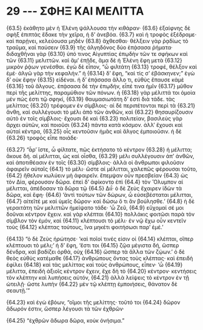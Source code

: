 
# 29 --- ΣΦΗΞ ΚΑΙ ΜΕΛΙΤΤΑ

{63.5} ἐκάθητο μὲν ἡ Ἑλένη ψάλλουσα τὴν κιθάραν· {63.6} ἐξαίφνης δὲ σφὴξ ἐπιπτὰς ἔδακε τὴν χεῖρα, ἡ δ’ ἀνεβόα. {63.7} καὶ ἡ τροφὸς ἐξέδραμε· καὶ παρῄνει, κελεύουσα μηδὲν {63.8} ἄχθεσθαι· θέλξειν γὰρ ῥᾳδίως τὸ τραῦμα, καὶ παύσειν {63.9} τῆς ἀλγηδόνος δύο ἐπᾴσασα ῥήματα· διδαχθῆναι γὰρ {63.10} ὑπό τινος Αἰγυπτίας ἐπῳδὴν τῶν τε σφήκων καὶ τῶν {63.11} μελιττῶν. καὶ ἅμ’ ἐπῇδε, ἅμα δὲ ἡ Ἑλένη ἔφη μετὰ {63.12} μικρὸν ῥᾴων γενέσθαι. ἐγὼ δὲ εἶπον, “ὦ φιλτάτη {63.13} τροφέ, θέλξον καὶ ἐμέ· ἀλγῶ γὰρ τὴν κεφαλήν.” ἡ {63.14} δ’ ἔφη, “καὶ τίς σ’ ἐβάσκηνεν;” ἐγὼ δ’ οὐκ ἔφην {63.15} εἰδέναι. ἡ δ’ ἐπᾴσασα ἄλλο τι, εὐθὺς ἔπαυσε κἀμὲ {63.16} τοῦ ἄλγους. ἐπᾴσασα δὲ τὴν ἐπῳδήν, εἶπέ τινα ἡμῖν {63.17} μῦθον περὶ τῆς μελίττης, παραμύθιον τῶν πόνων. ἡ {63.18} γὰρ μέλιττά τοι ὁμοία μέν πώς ἐστι τῷ σφηκί, {63.19} θαυμασιωτάτη δ’ ἐστὶ διὰ τάδε. τὰς μελίττας {63.20} τρέφομεν ἐν σίμβλοις· αἱ δὲ περιπέτονται περὶ τὰ {63.21} ἄνθη, καὶ συλλέγουσι τὸ μέλι ἀπὸ τῶν ἀνθῶν, καὶ {63.22} θησαυρίζουσιν αὐτὸ ἐν τοῖς σίμβλοις· ἔχουσι δὲ καὶ {63.23} πολιτείαν, βασιλεὺς γὰρ ἄρχει αὐτῶν, καὶ ποιοῦσι {63.24} πάντα κατὰ κόσμον. ἀλλ’ ἔχουσι καὶ αὐταὶ κέντρα, {63.25} οἷς κεντοῦσιν ἡμᾶς καὶ ἄλγος ἐμποιοῦσιν. ἡ δὲ {63.26} τροφὸς εἶπε ποιάδε·

{63.27} “ἆρ’ ἴστε, ὦ φίλτατε, πῶς ἐκτήσατο τὸ κέντρον {63.28} ἡ μέλιττα; ἄκουε δή. αἱ μέλιτται, ὡς καὶ οἶσθα, {63.29} μέλι συλλέγουσιν ἀπ’ ἀνθῶν, καὶ ἀποτιθέασιν ἐν τοῖς {63.30} σίμβλοις· ἀλλὰ οἱ ἄνθρωποι φιλοῦσιν ἀφαιρεῖν αὐταῖς  {64.1} τὸ μέλι· ὥστε αἱ μέλιτται, χαλεπῶς φέρουσαι τοῦτο, {64.2} ἤθελον κωλύειν μὴ ἀφαιρεῖν. ἔπεμψαν οὖν πρεσβείαν {64.3} ὡς τὸν Δία, φέρουσαν δῶρα. ἐπεὶ δ’ ἀφίκοντο ἐπὶ {64.4} τὸν Ὄλυμπον αἱ μέλιτται, ἀπέδοσαν τὰ δῶρα τῷ {64.5} Διΐ· ὁ δὲ Ζεὺς ἔχαιρεν ἰδὼν τὰ δῶρα, καὶ ἔφη· {64.6} ‘ἀντὶ τούτων τῶν δώρων, ὦ εὐσεβέσταται μέλιτται, {64.7} αἰτεῖτέ με καὶ ὑμεῖς δῶρον· καὶ δώσω ὅ τι ἂν βούλησθε.’ {64.8} ἡ δὲ γεραιτάτη τῶν μελιττῶν ἠμείψατο τάδε· ‘ὦ Ζεῦ, {64.9} εὔχομαί σέ μοι δοῦναι κέντρον ἔχειν. καὶ γὰρ κλέπται {64.10} πολλάκις φοιτῶσι παρὰ τὸν σίμβλον τὸν ἐμόν, καὶ {64.11} κλέπτουσι τὸ μέλι· ἐν νῷ ἔχω οὖν κεντεῖν τοὺς {64.12} κλέπτας τούτους, ἵνα μηκέτι φοιτήσωσι παρ’ ἐμέ.’

{64.13} “ὁ δὲ Ζεὺς ἠρώτησε· ‘καὶ ποῖοί τινές εἰσιν οἱ {64.14} κλέπται, οἵπερ κλέπτουσι τὸ μέλι;’ ἡ δ’ ἔφη, ‘ἔστι τοι {64.15} ζῷα μέγιστα δή, ὥσπερ δένδρα, καὶ βαδίζει ὀρθά, οὐχ {64.16} ὥσπερ τὰ ἄλλα τῶν ζῴων.’ ὁ δὲ θεὸς εὐθὺς κατέμαθε {64.17} ἀνθρώπους ὄντας τοὺς κλέπτας· καὶ ἐπειδὴ ἐφίλει {64.18} καὶ τὰς μελίττας καὶ τοὺς ἀνθρώπους, εἶπεν· ‘ὦ {64.19} μέλιττα, ἐπειδὴ ἀξιοῖς κέντρον ἔχειν, ἔχε δὴ τὸ {64.20} κέντρον· κεντήσεις τὸν κλέπτην καὶ λυπήσεις αὐτόν, {64.21} ἀλλὰ λείψεις τὸ κέντρον ἐν τῇ ὠτειλῇ· ὥστε λυπὴν {64.22} μὲν τῷ κλέπτῃ ἐμποιήσεις, θάνατον δὲ σεαυτῇ.’”

{64.23} καὶ ἐγὼ ἐβόων, “οἴμοι τῆς μελίττης· τοῦτό τοι {64.24} δῶρον ἄδωρόν ἐστιν, ὥσπερ λέγουσι τὰ τῶν ἐχθρῶν·

{64.25} “ἐχθρῶν ἄδωρα δῶρα, κοὐκ ὀνήσιμα.”

